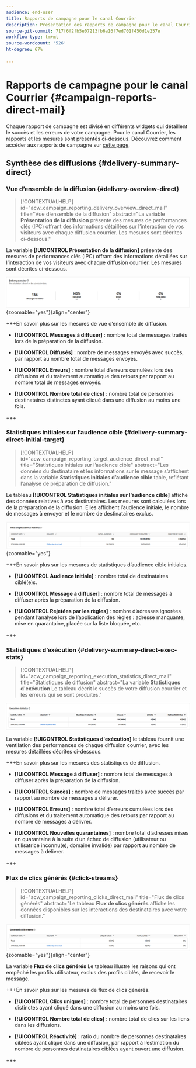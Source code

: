 ```yaml
---
audience: end-user
title: Rapports de campagne pour le canal Courrier
description: Présentation des rapports de campagne pour le canal Courrier
source-git-commit: 717f6f2fb5e07213fb6a16f7ed701f450d1e257e
workflow-type: tm+mt
source-wordcount: '526'
ht-degree: 67%

---
```


# Rapports de campagne pour le canal Courrier {#campaign-reports-direct-mail}

Chaque rapport de campagne est divisé en différents widgets qui détaillent le succès et les erreurs de votre campagne. Pour le canal Courrier, les rapports et les mesures sont présentés ci-dessous. Découvrez comment accéder aux rapports de campagne sur [cette page](campaign-reports.md).

## Synthèse des diffusions {#delivery-summary-direct}

### Vue d’ensemble de la diffusion {#delivery-overview-direct}

>[!CONTEXTUALHELP]
>id="acw_campaign_reporting_delivery_overview_direct_mail"
>title="Vue d’ensemble de la diffusion"
>abstract="La variable **Présentation de la diffusion** présente des mesures de performances clés (IPC) offrant des informations détaillées sur l’interaction de vos visiteurs avec chaque diffusion courrier. Les mesures sont décrites ci-dessous."

La variable **[!UICONTROL Présentation de la diffusion]** présente des mesures de performances clés (IPC) offrant des informations détaillées sur l’interaction de vos visiteurs avec chaque diffusion courrier. Les mesures sont décrites ci-dessous.

![](assets/direct-mail-campaign-overview.png){zoomable=&quot;yes&quot;}{align="center"}

+++En savoir plus sur les mesures de vue d’ensemble de diffusion.

* **[!UICONTROL Messages à diffuser]** : nombre total de messages traités lors de la préparation de la diffusion.

* **[!UICONTROL Diffusés]** : nombre de messages envoyés avec succès, par rapport au nombre total de messages envoyés.

* **[!UICONTROL Erreurs]** : nombre total d’erreurs cumulées lors des diffusions et du traitement automatique des retours par rapport au nombre total de messages envoyés.

* **[!UICONTROL Nombre total de clics]** : nombre total de personnes destinataires distinctes ayant cliqué dans une diffusion au moins une fois.

+++

### Statistiques initiales sur l’audience cible {#delivery-summary-direct-initial-target}

>[!CONTEXTUALHELP]
>id="acw_campaign_reporting_target_audience_direct_mail"
>title="Statistiques initiales sur l’audience cible"
>abstract="Les données du destinataire et les informations sur le message s’affichent dans la variable **Statistiques initiales d’audience cible** table, reflétant l’analyse de préparation de diffusion."

Le tableau **[!UICONTROL Statistiques initiales sur l’audience cible]** affiche des données relatives à vos destinataires. Les mesures sont calculées lors de la préparation de la diffusion. Elles affichent l’audience initiale, le nombre de messages à envoyer et le nombre de destinataires exclus.

![](assets/direct-mail-campaign-target-audience.png){zoomable=&quot;yes&quot;}

+++En savoir plus sur les mesures de statistiques d’audience cible initiales.

* **[!UICONTROL Audience initiale]** : nombre total de destinataires ciblé(e)s.

* **[!UICONTROL Message à diffuser]** : nombre total de messages à diffuser après la préparation de la diffusion.

* **[!UICONTROL Rejetées par les règles]** : nombre d’adresses ignorées pendant l’analyse lors de l’application des règles : adresse manquante, mise en quarantaine, placée sur la liste bloquée, etc.

+++

### Statistiques d’exécution {#delivery-summary-direct-exec-stats}

>[!CONTEXTUALHELP]
>id="acw_campaign_reporting_execution_statistics_direct_mail"
>title="Statistiques de diffusion"
>abstract="La variable **Statistiques d&#39;exécution** Le tableau décrit le succès de votre diffusion courrier et les erreurs qui se sont produites."

![](assets/direct-mail-campaign-exec.png)

La variable **[!UICONTROL Statistiques d&#39;exécution]** le tableau fournit une ventilation des performances de chaque diffusion courrier, avec les mesures détaillées décrites ci-dessous.

+++En savoir plus sur les mesures des statistiques de diffusion.

* **[!UICONTROL Message à diffuser]** : nombre total de messages à diffuser après la préparation de la diffusion.

* **[!UICONTROL Succès]** : nombre de messages traités avec succès par rapport au nombre de messages à délivrer.

* **[!UICONTROL Erreurs]** : nombre total d’erreurs cumulées lors des diffusions et du traitement automatique des retours par rapport au nombre de messages à délivrer.

* **[!UICONTROL Nouvelles quarantaines]** : nombre total d’adresses mises en quarantaine à la suite d’un échec de diffusion (utilisateur ou utilisatrice inconnu(e), domaine invalide) par rapport au nombre de messages à délivrer.

+++

### Flux de clics générés {#click-streams}

>[!CONTEXTUALHELP]
>id="acw_campaign_reporting_clicks_direct_mail"
>title="Flux de clics générés"
>abstract="Le tableau **Flux de clics générés** affiche les données disponibles sur les interactions des destinataires avec votre diffusion."

![](assets/direct-mail-campaign-clicks.png){zoomable=&quot;yes&quot;}{align="center"}

La variable **Flux de clics générés** Le tableau illustre les raisons qui ont empêché les profils utilisateur, exclus des profils ciblés, de recevoir le message.

+++En savoir plus sur les mesures de flux de clics générés.

* **[!UICONTROL Clics uniques]** : nombre total de personnes destinataires distinctes ayant cliqué dans une diffusion au moins une fois.

* **[!UICONTROL Nombre total de clics]** : nombre total de clics sur les liens dans les diffusions.

* **[!UICONTROL Réactivité]** : ratio du nombre de personnes destinataires ciblées ayant cliqué dans une diffusion, par rapport à l’estimation du nombre de personnes destinataires ciblées ayant ouvert une diffusion.

+++
